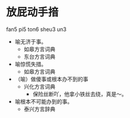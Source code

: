 # 放屁动手揞
fan5 pi5 ton6 sheu3 un3
+ 喻无济于事。
  * 如皋方言词典
  * 东台方言词典
+ 喻惊慌失措。
  * 如皋方言词典
+ （喻）做傻事或根本办不到的事
  * 兴化方言词典
    - 保险丝断吖，他拿小铁丝去绕，真是～。
+ 喻根本不可能办到的事。
  * 泰兴方言辞典
